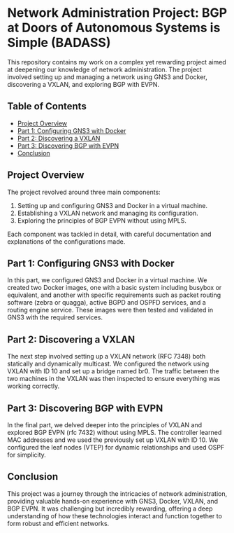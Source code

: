 # Network Administration Project: BGP at Doors of Autonomous Systems is Simple (BADASS)

This repository contains my work on a complex yet rewarding project aimed at deepening our knowledge of network administration. The project involved setting up and managing a network using GNS3 and Docker, discovering a VXLAN, and exploring BGP with EVPN.

## Table of Contents

- [Project Overview](#project-overview)
- [Part 1: Configuring GNS3 with Docker](#part-1-configuring-gns3-with-docker)
- [Part 2: Discovering a VXLAN](#part-2-discovering-a-vxlan)
- [Part 3: Discovering BGP with EVPN](#part-3-discovering-bgp-with-evpn)
- [Conclusion](#conclusion)

## Project Overview

The project revolved around three main components:

1. Setting up and configuring GNS3 and Docker in a virtual machine.
2. Establishing a VXLAN network and managing its configuration.
3. Exploring the principles of BGP EVPN without using MPLS.

Each component was tackled in detail, with careful documentation and explanations of the configurations made.

## Part 1: Configuring GNS3 with Docker

In this part, we configured GNS3 and Docker in a virtual machine. We created two Docker images, one with a basic system including busybox or equivalent, and another with specific requirements such as packet routing software (zebra or quagga), active BGPD and OSPFD services, and a routing engine service. These images were then tested and validated in GNS3 with the required services.

## Part 2: Discovering a VXLAN

The next step involved setting up a VXLAN network (RFC 7348) both statically and dynamically multicast. We configured the network using VXLAN with ID 10 and set up a bridge named br0. The traffic between the two machines in the VXLAN was then inspected to ensure everything was working correctly.

## Part 3: Discovering BGP with EVPN

In the final part, we delved deeper into the principles of VXLAN and explored BGP EVPN (rfc 7432) without using MPLS. The controller learned MAC addresses and we used the previously set up VXLAN with ID 10. We configured the leaf nodes (VTEP) for dynamic relationships and used OSPF for simplicity.

## Conclusion

This project was a journey through the intricacies of network administration, providing valuable hands-on experience with GNS3, Docker, VXLAN, and BGP EVPN. It was challenging but incredibly rewarding, offering a deep understanding of how these technologies interact and function together to form robust and efficient networks.
